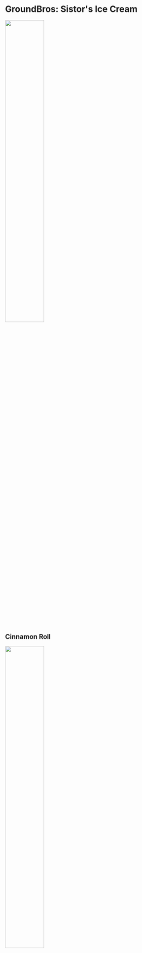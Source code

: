 # GroundBros: Sistor's Ice Cream

<img src="https://branyang02.github.io/images/kristina.jpg" width="50%" height="auto" margin="20px auto" display="block">

## Cinnamon Roll

<img src="https://branyang02.github.io/images/cinnamon-roll.jpg" width="50%" height="auto" margin="20px auto" display="block">

Who imagined that a vanilla ice cream would taste this good? We're talking a cinnamon roll. The steps to perfect this unique dessert are simple and easy to follow.

### Steps to Make Cinnamon Roll Ice Cream

1. **Prepare the Cinnamon Roll Dough:**

   - Mix flour, sugar, yeast, and salt in a bowl.
   - Add warm milk, melted butter, and an egg. Mix until a dough forms.
   - Knead the dough on a floured surface until smooth.
   - Let the dough rise in a warm place for about an hour.

2. **Make the Cinnamon Filling:**

   - Mix brown sugar, cinnamon, and melted butter in a bowl.

3. **Assemble the Rolls:**

   - Roll out the dough into a rectangle.
   - Spread the cinnamon filling evenly over the dough.
   - Roll up the dough tightly and cut into slices.

4. **Bake the Cinnamon Rolls:**

   - Place the rolls in a baking dish and let them rise for another 30 minutes.
   - Bake in a preheated oven at 350°F (175°C) for 20-25 minutes until golden brown.

5. **Prepare the Ice Cream Base:**

   - Mix heavy cream, milk, sugar, and vanilla extract in a bowl.
   - Pour the mixture into an ice cream maker and churn according to the manufacturer's instructions.

6. **Combine and Freeze:**
   - Once the ice cream is churned, fold in pieces of the baked cinnamon rolls.
   - Transfer the mixture to a container and freeze for at least 4 hours or until firm.

## Chocolate Chip Cookie

<img src="https://branyang02.github.io/images/chocolate-chip-cookie.jpg" width="50%" height="auto" margin="20px auto" display="block">

Taste the best ice cream in the world. The combination of creamy vanilla ice cream with chunks of chocolate chip cookies is irresistible. Follow these steps to make your own Chocolate Chip Cookie Ice Cream.

### Steps to Make Chocolate Chip Cookie Ice Cream

1. **Prepare the Cookie Dough:**

   - Mix flour, baking soda, and salt in a bowl.
   - In another bowl, beat butter, sugar, and brown sugar until creamy.
   - Add eggs and vanilla extract to the butter mixture and mix well.
   - Gradually add the flour mixture and mix until combined.
   - Stir in chocolate chips.

2. **Bake the Cookies:**

   - Preheat the oven to 350°F (175°C).
   - Drop spoonfuls of dough onto a baking sheet.
   - Bake for 10-12 minutes or until golden brown.
   - Let the cookies cool completely.

3. **Prepare the Ice Cream Base:**

   - Mix heavy cream, milk, sugar, and vanilla extract in a bowl.
   - Pour the mixture into an ice cream maker and churn according to the manufacturer's instructions.

4. **Combine and Freeze:**

   - Once the ice cream is churned, fold in pieces of the baked chocolate chip cookies.
   - Transfer the mixture to a container and freeze for at least 4 hours or until firm.

Enjoy your homemade Chocolate Chip Cookie Ice Cream!

## Conclusion

Making your own ice cream at home can be a fun and rewarding experience. Whether you prefer the unique taste of Cinnamon Roll Ice Cream or the classic flavor of Chocolate Chip Cookie Ice Cream, these recipes are sure to delight your taste buds. Happy ice cream making!
